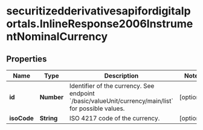 # securitizedderivativesapifordigitalportals.InlineResponse2006InstrumentNominalCurrency

## Properties

Name | Type | Description | Notes
------------ | ------------- | ------------- | -------------
**id** | **Number** | Identifier of the currency. See endpoint &#x60;/basic/valueUnit/currency/main/list&#x60; for possible values. | [optional] 
**isoCode** | **String** | ISO 4217 code of the currency. | [optional] 


